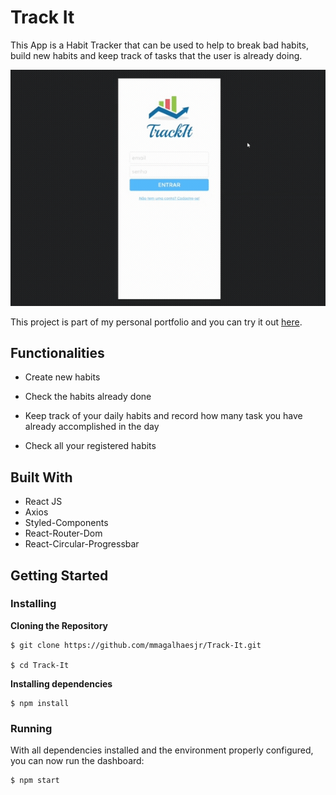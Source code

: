 # Track It

This App is a Habit Tracker that can be used to help to break bad habits, build new habits and keep track of tasks that the user is already doing. 

<img src= "/src/assets/media/track-it.gif">

This project is part of my personal portfolio and you can try it out [here](http://track-it-steel-zeta.vercel.app/).    

## Functionalities

- Create new habits 

- Check the habits already done

- Keep track of your daily habits and record how many task you have already accomplished in the day

- Check all your registered habits


## Built With

- React JS
- Axios
- Styled-Components
- React-Router-Dom
- React-Circular-Progressbar

## Getting Started

### Installing

**Cloning the Repository**

```
$ git clone https://github.com/mmagalhaesjr/Track-It.git

$ cd Track-It
```

**Installing dependencies**

```
$ npm install
```

### Running

With all dependencies installed and the environment properly configured, you can now run the dashboard:


```
$ npm start
```
